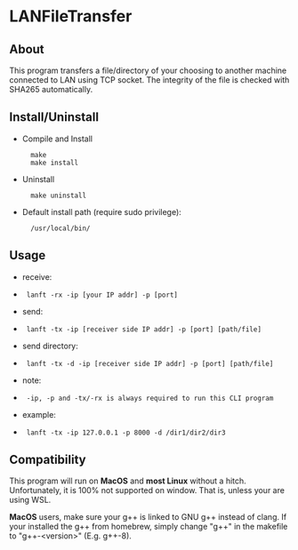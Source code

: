 # LANFileTransfer

## About
This program transfers a file/directory of your choosing to another machine connected to LAN using TCP socket. The integrity of the file is checked with SHA265 automatically.

## Install/Uninstall
* Compile and Install

        make
        make install
    
* Uninstall

        make uninstall
        
* Default install path (require sudo privilege):
    
        /usr/local/bin/


## Usage
 * receive:
 *      lanft -rx -ip [your IP addr] -p [port]
 * send:
 *      lanft -tx -ip [receiver side IP addr] -p [port] [path/file]
 * send directory:
 *      lanft -tx -d -ip [receiver side IP addr] -p [port] [path/file]
 * note:
 *      -ip, -p and -tx/-rx is always required to run this CLI program
 * example:
 *      lanft -tx -ip 127.0.0.1 -p 8000 -d /dir1/dir2/dir3
 
 
## Compatibility
This program will run on **MacOS** and **most Linux** without a hitch. Unfortunately, it is 100% not supported on window. That is, unless your are using WSL.

**MacOS** users, make sure your g++ is linked to GNU g++ instead of clang. 
If your installed the g++ from homebrew, simply change "g++" in the makefile to "g++-\<version\>" (E.g. g++-8).  